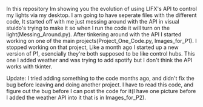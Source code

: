 In this repository Im showing you the evolution of using LIFX's API to control my lights via my desktop. I am going to have seperate files with the different code, It started off with me just messing around with the API in visual stuido's trying to make it so when I run the code it will turn on the light(Messing_Around.py). After tinkering around with the API I started working on one of the main projects(Project_One_Code.py, Images_for_P1). I stopped working on that project, Like a month ago I started up a new version of P1, esencially they're both supposed to be like control hubs. This one I added weather and was trying to add spotify but I don't think the API works with tkinter.

Update: I tried adding something to the code months ago, and didn't fix the bug before leaving and doing another project. I have to read this code, and figure out the bug before I can post the code for it(I have one picture before I added the weather API into it that is in Images_for_P2).